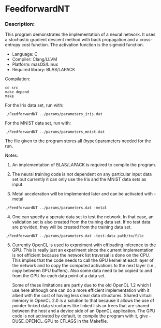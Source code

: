 # FeedforwardNT

### Description:

This program demonstrates the implementation of a neural network. It uses a stochastic gradient descent method with back propagation and a cross-entropy cost function. The activation function is the sigmoid function.

* Language: C
* Compiler: Clang/LLVM
* Platform: masOS/Linux
* Required library: BLAS/LAPACK

Compilation:

```
cd src
make depend
make
```

For the Iris data set, run with:

```
./FeedforwardNT ../params/parameters_iris.dat
```
For the MNIST data set, run with:

```
./FeedforwardNT ../params/parameters_mnist.dat
```

The file given to the program stores all (hyper)parameters needed for the run.

Notes:

1. An implementation of BLAS/LAPACK is required to compile the program.

2. The neural training code is not dependent on any particular input data set but currently it can only use the Iris and the MNIST data sets as input.

3. Metal acceleration will be implemented later and can be activated with -metal 

```
./FeedforwardNT ../params/parameters.dat -metal
```
4. One can specify a sperate data set to test the network. In that case, an validation set is also created from the training data set. If no test data are provided, they will be created from the training data set.

```
./FeedforwardNT ../params/parameters.dat -test-data path/to/file
```

5. Currently OpenCL is used to expreiment with offloading inference to the GPU. This is really just an experiment since the current implementation is not efficient because the network list traversal is done on the CPU. This implies that the code needs to call the GPU kernel at each layer of the network and to copy the computed activations to the next layer (i.e., copy between GPU buffers). Also some data need to be copied to and from the GPU for each data point of a data set. 
    
    Some of these limitations are partly due to the old OpenCL 1.2 which I use here although one can do a more efficient implementation with it albeit with the cost of having less clear data structures. Shared virtual memory in OpenCL 2.0 is a solution to that because it allows the use of pointer-linked data structures like linked lists or trees that are shared between the host and a device side of an OpenCL application. The GPU code is not activated by default, to compile the program with it, give -DUSE_OPENCL_GPU to CFLAGS in the Makefile.

